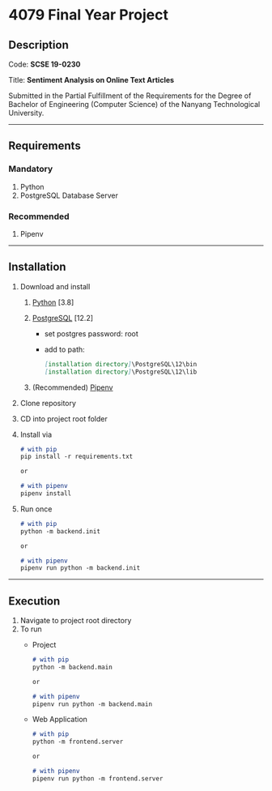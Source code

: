 # 4079 Final Year Project

## Description

Code: **SCSE 19-0230**

Title: **Sentiment Analysis on Online Text Articles**

Submitted in the Partial Fulfillment of the Requirements for the Degree of Bachelor of Engineering (Computer Science) of the Nanyang Technological University.

---

## Requirements

### Mandatory

1. Python
2. PostgreSQL Database Server

### Recommended

1. Pipenv

---

## Installation

1. Download and install
   1. [Python](https://www.python.org/) [3.8]
   2. [PostgreSQL](https://www.postgresql.org/) [12.2]
      - set postgres password: root
      - add to path:

        ```markdown
        [installation directory]\PostgreSQL\12\bin
        [installation directory]\PostgreSQL\12\lib
        ```

   3. (Recommended) [Pipenv](https://pypi.org/project/pipenv/)
2. Clone repository
3. CD into project root folder
4. Install via

   ```markdown
   # with pip
   pip install -r requirements.txt

   or

   # with pipenv
   pipenv install
   ```

5. Run once

   ```markdown
   # with pip
   python -m backend.init

   or

   # with pipenv
   pipenv run python -m backend.init
   ```

---

## Execution

1. Navigate to project root directory
2. To run
   - Project

     ```markdown
     # with pip
     python -m backend.main

     or

     # with pipenv
     pipenv run python -m backend.main
     ```

   - Web Application

     ```markdown
     # with pip
     python -m frontend.server

     or

     # with pipenv
     pipenv run python -m frontend.server
     ```
